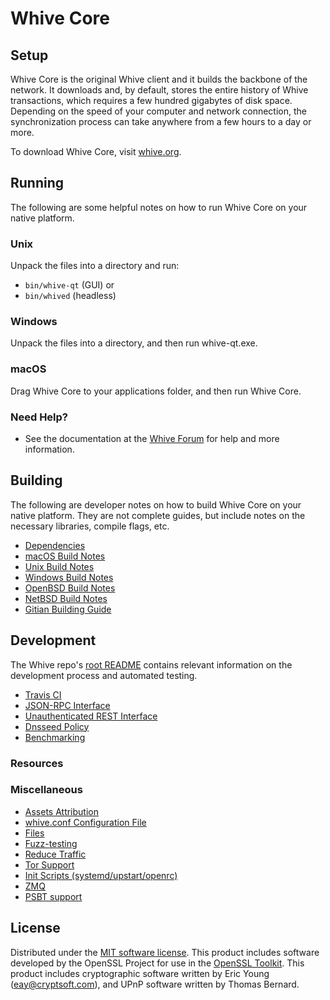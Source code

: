 Whive Core
=============

Setup
---------------------
Whive Core is the original Whive client and it builds the backbone of the network. It downloads and, by default, stores the entire history of Whive transactions, which requires a few hundred gigabytes of disk space. Depending on the speed of your computer and network connection, the synchronization process can take anywhere from a few hours to a day or more.

To download Whive Core, visit [whive.org](https://whive.io/).

Running
---------------------
The following are some helpful notes on how to run Whive Core on your native platform.

### Unix

Unpack the files into a directory and run:

- `bin/whive-qt` (GUI) or
- `bin/whived` (headless)

### Windows

Unpack the files into a directory, and then run whive-qt.exe.

### macOS

Drag Whive Core to your applications folder, and then run Whive Core.

### Need Help?

* See the documentation at the [Whive Forum](https://forum.whive.org)
for help and more information.

Building
---------------------
The following are developer notes on how to build Whive Core on your native platform. They are not complete guides, but include notes on the necessary libraries, compile flags, etc.

- [Dependencies](dependencies.md)
- [macOS Build Notes](build-osx.md)
- [Unix Build Notes](build-unix.md)
- [Windows Build Notes](build-windows.md)
- [OpenBSD Build Notes](build-openbsd.md)
- [NetBSD Build Notes](build-netbsd.md)
- [Gitian Building Guide](gitian-building.md)

Development
---------------------
The Whive repo's [root README](/README.md) contains relevant information on the development process and automated testing.

- [Travis CI](travis-ci.md)
- [JSON-RPC Interface](JSON-RPC-interface.md)
- [Unauthenticated REST Interface](REST-interface.md)
- [Dnsseed Policy](dnsseed-policy.md)
- [Benchmarking](benchmarking.md)

### Resources

### Miscellaneous
- [Assets Attribution](assets-attribution.md)
- [whive.conf Configuration File](whive-conf.md)
- [Files](files.md)
- [Fuzz-testing](fuzzing.md)
- [Reduce Traffic](reduce-traffic.md)
- [Tor Support](tor.md)
- [Init Scripts (systemd/upstart/openrc)](init.md)
- [ZMQ](zmq.md)
- [PSBT support](psbt.md)

License
---------------------
Distributed under the [MIT software license](/COPYING).
This product includes software developed by the OpenSSL Project for use in the [OpenSSL Toolkit](https://www.openssl.org/). This product includes
cryptographic software written by Eric Young ([eay@cryptsoft.com](mailto:eay@cryptsoft.com)), and UPnP software written by Thomas Bernard.
